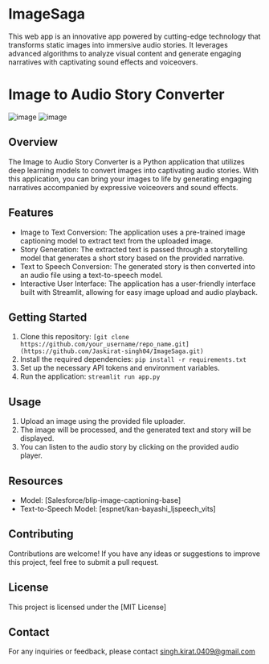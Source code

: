 # ImageSaga
This web app is an innovative app powered by cutting-edge technology that transforms static images into immersive audio stories. It leverages advanced algorithms to analyze visual content and generate engaging narratives with captivating sound effects and voiceovers.


# Image to Audio Story Converter

![image](https://github.com/Jaskirat-singh04/ImageSaga/assets/83869412/ed433c43-8417-4f9f-91dc-d5519f1a465a)
![image](https://github.com/Jaskirat-singh04/ImageSaga/assets/83869412/4c8ca6bc-a24a-4b8c-8787-a8dac06cbef1)


## Overview
The Image to Audio Story Converter is a Python application that utilizes deep learning models to convert images into captivating audio stories. With this application, you can bring your images to life by generating engaging narratives accompanied by expressive voiceovers and sound effects.

## Features
- Image to Text Conversion: The application uses a pre-trained image captioning model to extract text from the uploaded image.
- Story Generation: The extracted text is passed through a storytelling model that generates a short story based on the provided narrative.
- Text to Speech Conversion: The generated story is then converted into an audio file using a text-to-speech model.
- Interactive User Interface: The application has a user-friendly interface built with Streamlit, allowing for easy image upload and audio playback.

## Getting Started
1. Clone this repository: `[git clone https://github.com/your_username/repo_name.git](https://github.com/Jaskirat-singh04/ImageSaga.git)`
2. Install the required dependencies: `pip install -r requirements.txt`
3. Set up the necessary API tokens and environment variables.
4. Run the application: `streamlit run app.py`

## Usage
1. Upload an image using the provided file uploader.
2. The image will be processed, and the generated text and story will be displayed.
3. You can listen to the audio story by clicking on the provided audio player.

## Resources
- Model: [Salesforce/blip-image-captioning-base]
- Text-to-Speech Model: [espnet/kan-bayashi_ljspeech_vits]

## Contributing
Contributions are welcome! If you have any ideas or suggestions to improve this project, feel free to submit a pull request.

## License
This project is licensed under the [MIT License]

## Contact
For any inquiries or feedback, please contact singh.kirat.0409@gmail.com

